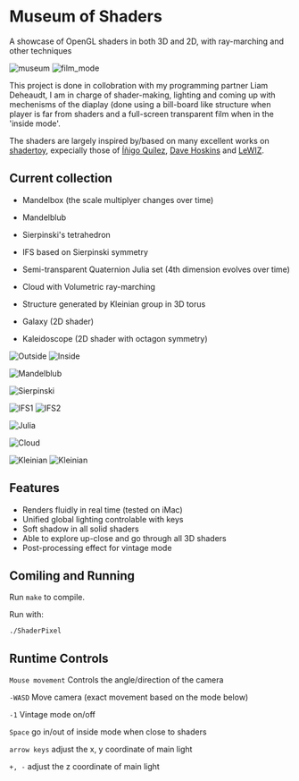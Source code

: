 # Museum of Shaders

A showcase of OpenGL shaders in both 3D and 2D, with ray-marching and other techniques

![museum](./1.png) ![film_mode](./film.png)

This project is done in collobration with my programming partner Liam Deheaudt, I am in charge of shader-making, lighting and coming up with mechenisms of the diaplay (done using a bill-board like structure when player is far from shaders and a full-screen transparent film when in the 'inside mode'.

The shaders are largely inspired by/based on many excellent works on [shadertoy](https://www.shadertoy.com/), expecially those of [Íñigo Quílez](http://www.iquilezles.org/), [Dave Hoskins](https://www.shadertoy.com/user/Dave_Hoskins) and [LeWIZ](https://www.shadertoy.com/user/LeWiZ).

## Current collection

* Mandelbox (the scale multiplyer changes over time)

* Mandelblub

* Sierpinski's tetrahedron

* IFS based on Sierpinski symmetry

* Semi-transparent Quaternion Julia set (4th dimension evolves over time)

* Cloud with Volumetric ray-marching

* Structure generated by Kleinian group in 3D torus

* Galaxy (2D shader)

* Kaleidoscope (2D shader with octagon symmetry)

![Outside](Mandelbox1.png) ![Inside](Mandelbox2.png)

![Mandelblub](Mandelblub.png) 

![Sierpinski](Sierpinski.png)

![IFS1](IFS1.png) ![IFS2](IFS2.png)

![Julia](Julia.png)

![Cloud](Cloud.png)

![Kleinian](Kleinian1.png) ![Kleinian](Kleinian2.png)

## Features

* Renders fluidly in real time (tested on iMac)
* Unified global lighting controlable with keys
* Soft shadow in all solid shaders
* Able to explore up-close and go through all 3D shaders
* Post-processing effect for vintage mode

## Comiling and Running

Run `make` to compile.

Run with:
```
./ShaderPixel
```
## Runtime Controls

`Mouse movement` Controls the angle/direction of the camera

`-WASD` Move camera (exact movement based on the mode below)

`-1` Vintage mode on/off

`Space` go in/out of inside mode when close to shaders

`arrow keys` adjust the x, y coordinate of main light

`+, -` adjust the z coordinate of main light



